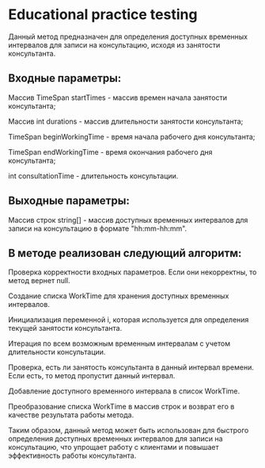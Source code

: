 # Educational practice testing

Данный метод предназначен для определения доступных временных интервалов для записи на консультацию, исходя из занятости консультанта.

## Входные параметры:

Массив TimeSpan startTimes - массив времен начала занятости консультанта;

Массив int durations - массив длительности занятости консультанта;

TimeSpan beginWorkingTime - время начала рабочего дня консультанта;

TimeSpan endWorkingTime - время окончания рабочего дня консультанта;

int consultationTime - длительность консультации.

## Выходные параметры:

Массив строк string[] - массив доступных временных интервалов для записи на консультацию в формате "hh:mm-hh:mm".

## В методе реализован следующий алгоритм:

Проверка корректности входных параметров. Если они некорректны, то метод вернет null.

Создание списка WorkTime для хранения доступных временных интервалов.

Инициализация переменной i, которая используется для определения текущей занятости консультанта.

Итерация по всем возможным временным интервалам с учетом длительности консультации.

Проверка, есть ли занятость консультанта в данный интервал времени. Если есть, то метод пропустит данный интервал.

Добавление доступного временного интервала в список WorkTime.

Преобразование списка WorkTime в массив строк и возврат его в качестве результата работы метода.

Таким образом, данный метод может быть использован для быстрого определения доступных временных интервалов для записи на консультацию, что упрощает работу с клиентами и повышает эффективность работы консультанта.
